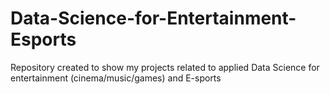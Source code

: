 # Data-Science-for-Entertainment-Esports
Repository created to show my projects related to applied Data Science for entertainment (cinema/music/games) and E-sports
